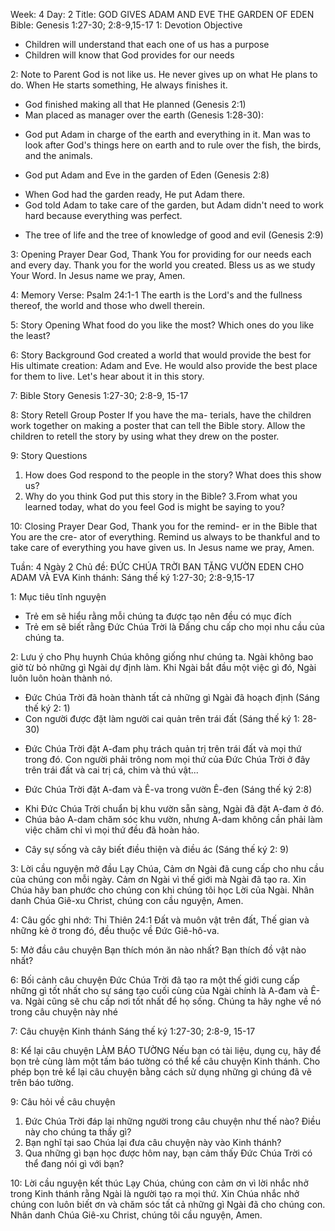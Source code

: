 Week: 4
Day: 2
Title: GOD GIVES ADAM AND EVE THE GARDEN OF EDEN
Bible: Genesis 1:27-30; 2:8-9,15-17
1: Devotion Objective
- Children will understand that each one of us has a purpose 
- Children will know that God provides for our needs

2: Note to Parent
God is not like us. He never gives up on what He plans to do. When He starts something, He always finishes it. 
* God finished making all that He planned (Genesis 2:1) 
* Man placed as manager over the earth (Genesis 1:28-30): 
- God put Adam in charge of the earth and everything in it. Man was to look after God's things here on earth and to rule over the fish, the birds, and the animals. 
* God put Adam and Eve in the garden of Eden (Genesis 2:8) 
- When God had the garden ready, He put Adam there. 
- God told Adam to take care of the garden, but Adam didn't need to work hard because everything was perfect. 
* The tree of life and the tree of knowledge of good and evil (Genesis 2:9)

3: Opening Prayer
Dear God, Thank You for providing for our needs each and every day. Thank you for the world you created. Bless us as we study Your Word. In Jesus name we pray, Amen.

4: Memory Verse:
Psalm 24:1-1 The earth is the Lord's and the fullness thereof, the world and those who dwell therein. 

5: Story Opening
 What food do you like the most? Which ones do you like the least?

6: Story Background
God created a world that would provide the best for His ultimate creation: Adam and Eve. He would also provide the best place for them to live. Let's hear about it in this story.

7: Bible Story
Genesis 1:27-30; 2:8-9, 15-17

8: Story Retell
Group Poster If you have the ma- terials, have the children work together on making a poster that can tell the Bible story. Allow the children to retell the story by using what they drew on the poster. 

9: Story Questions
1. How does God respond to the people in the story? What does this show us? 
2. Why do you think God put this story in the Bible? 
3.From what you learned today, what do you feel God is might be saying to you? 

10: Closing Prayer
Dear God, Thank you for the remind- er in the Bible that You are the cre- ator of everything. Remind us always to be thankful and to take care of everything you have given us. In Jesus name we pray, Amen.

Tuần: 4
Ngày 2
Chủ đề: ĐỨC CHÚA TRỜI BAN TẶNG VƯỜN EDEN CHO ADAM VÀ EVA
Kinh thánh: Sáng thế ký 1:27-30; 2:8-9,15-17

1: Mục tiêu tĩnh nguyện
- Trẻ em sẽ hiểu rằng mỗi chúng ta được tạo nên đều có mục đích
- Trẻ em sẽ biết rằng Đức Chúa Trời là Đấng chu cấp cho mọi nhu cầu của chúng ta.

2: Lưu ý cho Phụ huynh
Chúa không giống như chúng ta. Ngài không bao giờ từ bỏ những gì Ngài dự định làm. Khi Ngài bắt đầu một việc gì đó, Ngài luôn luôn hoàn thành nó.
* Đức Chúa Trời đã hoàn thành tất cả những gì Ngài đã hoạch định (Sáng thế ký 2: 1)
* Con người được đặt làm người cai quản trên trái đất (Sáng thế ký 1: 28-30)
- Đức Chúa Trời đặt A-đam phụ trách quản trị trên trái đất và mọi thứ trong đó. Con người phải trông nom mọi thứ của Đức Chúa Trời ở đây trên trái đất và cai trị cá, chim và thú vật...
* Đức Chúa Trời đặt A-đam và Ê-va trong vườn Ê-đen (Sáng thế ký 2:8)
- Khi Đức Chúa Trời chuẩn bị khu vườn sẵn sàng, Ngài đã đặt A-đam ở đó.
- Chúa bảo A-dam chăm sóc khu vườn, nhưng A-dam không cần phải làm việc chăm chỉ vì mọi thứ đều đã hoàn hảo.
* Cây sự sống và cây biết điều thiện và điều ác (Sáng thế ký 2: 9)


3: Lời cầu nguyện mở đầu
Lạy Chúa, Cảm ơn Ngài đã cung cấp cho nhu cầu của chúng con mỗi ngày. Cảm ơn Ngài vì thế giới mà Ngài đã tạo ra. Xin Chúa hãy ban phước cho chúng con khi chúng tôi học Lời của Ngài. Nhân danh Chúa Giê-xu Christ, chúng con cầu nguyện, Amen.


4: Câu gốc ghi nhớ:
Thi Thiên 24:1 
Đất và muôn vật trên đất, Thế gian và những kẻ ở trong đó, đều thuộc về Đức Giê-hô-va.

5: Mở đầu câu chuyện
Bạn thích món ăn nào nhất? 
Bạn thích đồ vật nào nhất?

6: Bối cảnh câu chuyện
Đức Chúa Trời đã tạo ra một thế giới cung cấp những gì tốt nhất cho sự sáng tạo cuối cùng của Ngài chính là A-đam và Ê-va. Ngài cũng sẽ chu cấp nơi tốt nhất để họ sống. Chúng ta hãy nghe về nó trong câu chuyện này nhé

7: Câu chuyện Kinh thánh
Sáng thế ký 1:27-30; 2:8-9, 15-17

8: Kể lại câu chuyện
LÀM BÁO TƯỜNG
Nếu bạn có tài liệu, dụng cụ, hãy để bọn trẻ cùng làm một tấm báo tường có thể kể câu chuyện Kinh thánh. Cho phép bọn trẻ kể lại câu chuyện bằng cách sử dụng những gì chúng đã vẽ trên báo tường.

9: Câu hỏi về câu chuyện
1. Đức Chúa Trời đáp lại những người trong câu chuyện như thế nào? Điều này cho chúng ta thấy gì?
2. Bạn nghĩ tại sao Chúa lại đưa câu chuyện này vào Kinh thánh?
3. Qua những gì bạn học được hôm nay, bạn cảm thấy Đức Chúa Trời có thể đang nói gì với bạn?

10: Lời cầu nguyện kết thúc
Lạy Chúa, chúng con cảm ơn vì lời nhắc nhở trong Kinh thánh rằng Ngài là người tạo ra mọi thứ. Xin Chúa nhắc nhở chúng con luôn biết ơn và chăm sóc tất cả những gì Ngài đã cho chúng con. Nhân danh Chúa Giê-xu Christ, chúng tôi cầu nguyện, Amen.

